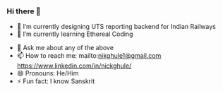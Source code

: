 ### Hi there 👋

<!--
**NickGhule/NickGhule** is a ✨ _special_ ✨ repository because its `README.md` (this file) appears on your GitHub profile.

Here are some ideas to get you started:
-->
- 🔭 I’m currently designing UTS reporting backend for Indian Railways
- 🌱 I’m currently learning Ethereal Coding
<!-- - 👯 I’m looking to collaborate on the up and coming blockchain peoject
- 🤔 I’m looking for help with Daily Expense Manager (WebApp) -->
- 💬 Ask me about any of the above
- 📫 How to reach me: mailto:nikghule1@gmail.com https://www.linkedin.com/in/nickghule/
- 😄 Pronouns: He/Him
- ⚡ Fun fact: I know Sanskrit

